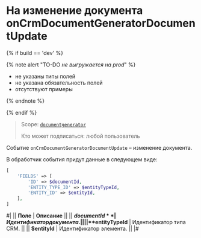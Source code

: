 # На изменение документа onCrmDocumentGeneratorDocumentUpdate

{% if build == 'dev' %}

{% note alert "TO-DO _не выгружается на prod_" %}

- не указаны типы полей
- не указана обязательность полей
- отсутствуют примеры

{% endnote %}

{% endif %}

> Scope: [`documentgenerator`](../../scopes/permissions.md)
>
> Кто может подписаться: любой пользователь

Событие `onCrmDocumentGeneratorDocumentUpdate` – изменение документа.

В обработчик события придут данные в следующем виде:

```php
[
    'FIELDS' => [
        'ID' => $documentId,
        'ENTITY_TYPE_ID' => $entityTypeId,
        'ENTITY_ID' => $entityId,
    ],
]
```
#|
|| **Поле** | **Описание** ||
|| **$documentId** | Идентификатор документа. ||
|| **$entityTypeId** | Идентификатор типа CRM. ||
|| **$entityId** | Идентификатор элемента. ||
|#
